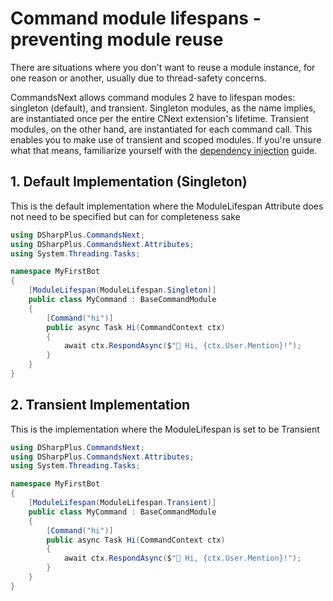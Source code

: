 # Command module lifespans - preventing module reuse

There are situations where you don't want to reuse a module instance, for one reason or another, usually due to 
thread-safety concerns.

CommandsNext allows command modules 2 have to lifespan modes: singleton (default), and transient. Singleton modules, as 
the name implies, are instantiated once per the entire CNext extension's lifetime. Transient modules, on the other 
hand, are instantiated for each command call. This enables you to make use of transient and scoped modules. If you're 
unsure what that means, familiarize yourself with the [dependency injection](/articles/commands/dependency_injection.html "dependency injection") 
guide.

## 1. Default Implementation (Singleton)

This is the default implementation where the ModuleLifespan Attribute does not need to be specified but can for completeness sake

```cs
using DSharpPlus.CommandsNext;
using DSharpPlus.CommandsNext.Attributes;
using System.Threading.Tasks;

namespace MyFirstBot
{
    [ModuleLifespan(ModuleLifespan.Singleton)]
    public class MyCommand : BaseCommandModule
    {
        [Command("hi")]
        public async Task Hi(CommandContext ctx)
        {
            await ctx.RespondAsync($"👋 Hi, {ctx.User.Mention}!");
        }
    }
}
```

## 2. Transient Implementation

This is the implementation where the ModuleLifespan is set to be Transient
```cs
using DSharpPlus.CommandsNext;
using DSharpPlus.CommandsNext.Attributes;
using System.Threading.Tasks;

namespace MyFirstBot
{
    [ModuleLifespan(ModuleLifespan.Transient)]
    public class MyCommand : BaseCommandModule
    {
        [Command("hi")]
        public async Task Hi(CommandContext ctx)
        {
            await ctx.RespondAsync($"👋 Hi, {ctx.User.Mention}!");
        }
    }
}
```
